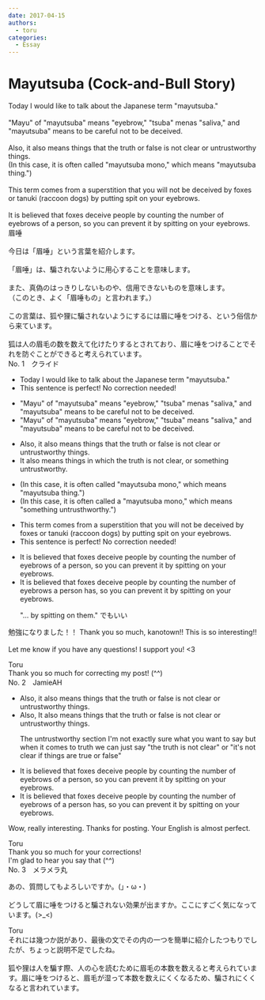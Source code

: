 ```yaml
---
date: 2017-04-15
authors:
  - toru
categories:
  - Essay
---
```


<h1 id="subject_show">Mayutsuba (Cock-and-Bull Story)</h1>
<div class="date" hidden>Apr 15, 2017 09:18</div>
<div id="post"><div id="body_show_ori">
Today I would like to talk about the Japanese term "mayutsuba."<br/><br/>"Mayu" of "mayutsuba" means "eyebrow," "tsuba" menas "saliva," and "mayutsuba" means to be careful not to be deceived.<br/><br/>Also, it also means things that the truth or false is not clear or untrustworthy things.<br/>(In this case, it is often called "mayutsuba mono," which means "mayutsuba thing.")<br/><br/>This term comes from a superstition that you will not be deceived by foxes or tanuki (raccoon dogs) by putting spit on your eyebrows.<br/><br/>It is believed that foxes deceive people by counting the number of eyebrows of a person, so you can prevent it by spitting on your eyebrows.
</div></div>

<!-- more -->

<div id="post_ja"><div id="body_show_mo">
眉唾<br/><br/>今日は「眉唾」という言葉を紹介します。<br/><br/>「眉唾」は、騙されないように用心することを意味します。<br/><br/>また、真偽のはっきりしないものや、信用できないものを意味します。<br/>（このとき、よく「眉唾もの」と言われます。）<br/><br/>この言葉は、狐や狸に騙されないようにするには眉に唾をつける、という俗信から来ています。<br/><br/>狐は人の眉毛の数を数えて化けたりするとされており、眉に唾をつけることでそれを防ぐことができると考えられています。
</div></div>
<div id="block"><div class="first_name"> No. 1　<span class="just_name">クライド</span></div><div id="block2">
<ul class="correction_field">
<li class="incorrect">Today I would like to talk about the Japanese term "mayutsuba."</li>
<li class="corrected perfect">This sentence is perfect! No correction needed!</li>
</ul>
<ul class="correction_field">
<li class="incorrect">"Mayu" of "mayutsuba" means "eyebrow," "tsuba" menas "saliva," and "mayutsuba" means to be careful not to be deceived.</li>
<li class="corrected correct">
"Mayu" of "mayutsuba" means "eyebrow," "tsuba" <span class="f_bold">means</span> "saliva," and "mayutsuba" means to be careful not to be deceived.
</li>
</ul>
<ul class="correction_field">
<li class="incorrect">Also, it also means things that the truth or false is not clear or untrustworthy things.</li>
<li class="corrected correct">
It also means things <span class="f_blue">in which the truth is not clear</span>, or something untrustworthy.
</li>
</ul>
<ul class="correction_field">
<li class="incorrect">(In this case, it is often called "mayutsuba mono," which means "mayutsuba thing.")</li>
<li class="corrected correct">
(In this case, it is often called a "mayutsuba mono," which means "something untrusthworthy.")
</li>
</ul>
<ul class="correction_field">
<li class="incorrect">This term comes from a superstition that you will not be deceived by foxes or tanuki (raccoon dogs) by putting spit on your eyebrows.</li>
<li class="corrected perfect">This sentence is perfect! No correction needed!</li>
</ul>
<ul class="correction_field">
<li class="incorrect">It is believed that foxes deceive people by counting the number of eyebrows of a person, so you can prevent it by spitting on your eyebrows.</li>
<li class="corrected correct">
It is believed that foxes deceive people by counting the number of eyebrows a person <span class="f_bold">has</span>, so you can prevent it by spitting on your eyebrows.
<p class="correction_comment">"... by spitting on them." でもいい</p>
</li>
</ul>
<p class="comment_small">
 勉強になりました！！ Thank you so much, kanotown!! This is so interesting!!
 <br/>
 <br/>
 Let me know if you have any questions! I support you! &lt;3
</p>

</div><div class="name"><span class="just_name">Toru</span><br>
Thank you so much for correcting my post! (^^)
</div>
</div>
<div id="block"><div class="first_name"> No. 2　<span class="just_name">JamieAH</span></div><div id="block2">
<ul class="correction_field">
<li class="incorrect">Also, it also means things that the truth or false is not clear or untrustworthy things.</li>
<li class="corrected correct">
<span class="sline">Also,</span> It also means things that the truth <span class="sline">or false</span> is not clear or untrustworthy things.
<p class="correction_comment">The untrustworthy section I'm not exactly sure what you want to say but when it comes to truth we can just say "the truth is not clear" or "it's not clear if things are true or false"</p>
</li>
</ul>
<ul class="correction_field">
<li class="incorrect">It is believed that foxes deceive people by counting the number of eyebrows of a person, so you can prevent it by spitting on your eyebrows.</li>
<li class="corrected correct">
It is believed that foxes deceive people by counting the number of eyebrows <span class="sline">of</span> a person <span class="f_red">has</span>, so you can prevent it by spitting on your eyebrows.
</li>
</ul>
<p class="comment_small">
 Wow, really interesting. Thanks for posting. Your English is almost perfect.
</p>

</div><div class="name"><span class="just_name">Toru</span><br>
Thank you so much for your corrections!<br/>I'm glad to hear you say that (^^)
</div>
</div>
<div id="block"><div class="first_name"> No. 3　<span class="just_name">メラメラ丸</span></div><div id="block2">
<p class="comment_small">
 あの、質問してもよろしいですか。(」・ω・)
 <br/>
 <br/>
 どうして眉に唾をつけると騙されない効果が出ますか。ここにすごく気になっています。(&gt;_&lt;)
</p>

</div><div class="name"><span class="just_name">Toru</span><br>
それには幾つか説があり、最後の文でその内の一つを簡単に紹介したつもりでしたが、ちょっと説明不足でしたね。<br/><br/>狐や狸は人を騙す際、人の心を読むために眉毛の本数を数えると考えられています。眉に唾をつけると、眉毛が湿って本数を数えにくくなるため、騙されにくくなると言われています。
</div>
</div>

